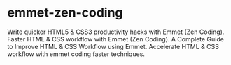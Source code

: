 # emmet-zen-coding
Write quicker HTML5 &amp; CSS3 productivity hacks with Emmet (Zen Coding). Faster HTML &amp; CSS workflow with Emmet (Zen Coding). A Complete Guide to Improve HTML &amp; CSS Workflow using Emmet. Accelerate HTML &amp; CSS workflow with emmet coding faster techniques.
